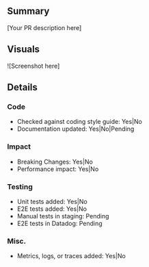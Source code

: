## Summary
<!-- Briefly describe what this PR is about. -->
[Your PR description here]

## Visuals
<!-- Attach screenshots or videos of any visual changes. If none, delete this section. -->
![Screenshot here]

## Details

### Code
- Checked against coding style guide: Yes|No
  <!-- - Deviations from the style guide: [List any deviations] -->
  <!-- - Potential style guide updates: [Any suggestions?] -->
- Documentation updated: Yes|No|Pending
  <!-- - If pending, describe what needs to be updated -->
  <!-- - If yes, link to documentation -->

### Impact
- Breaking Changes: Yes|No
  <!-- - Migration steps: [If yes, describe] -->
  <!-- - Backwards compatible: Yes|No -->
- Performance impact: Yes|No
  <!-- - If yes, describe: [Describe impact here] -->

### Testing
- Unit tests added: Yes|No
  <!-- - If no, reason: [Reason here] -->
- E2E tests added: Yes|No
  <!-- - If no, reason: [Reason here] -->
- Manual tests in staging: Pending
  <!-- - ![Screenshot or video link here if applicable] -->
- E2E tests in Datadog: Pending
  <!-- ![Screenshot of e2e tests passing] -->

### Misc.
- Metrics, logs, or traces added: Yes|No
<!-- - Other notes: [Any other relevant notes] -->
